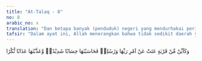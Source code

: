 ```yaml
---
title: "At-Talaq - 8"
no: 8
arabic_no: ٨
translation: "Dan betapa banyak (penduduk) negeri yang mendurhakai perintah Tuhan mereka dan rasul-rasul-Nya, maka Kami buat perhitungan terhadap penduduk negeri itu dengan perhitungan yang ketat, dan Kami azab mereka dengan azab yang mengerikan (di akhirat),"
tafsir: "Dalam ayat ini, Allah menerangkan bahwa tidak sedikit daerah yang penduduknya menyalahi perintah-Nya, mendustakan rasul-rasul yang telah diutus kepada mereka. Mereka akan dihisab dengan perhitungan yang sangat teliti, sehingga terbongkar segala kejahatan yang telah diperbuatnya di dunia. Mereka lalu diazab dengan siksaan yang mengerikan."
---
```


وَكَاَيِّنْ مِّنْ قَرْيَةٍ عَتَتْ عَنْ اَمْرِ رَبِّهَا وَرُسُلِهٖ فَحَاسَبْنٰهَا حِسَابًا شَدِيْدًاۙ وَّعَذَّبْنٰهَا عَذَابًا نُّكْرًا 
